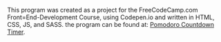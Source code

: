 This program was created as a project for the FreeCodeCamp.com Front=End-Development Course, using Codepen.io and written in HTML, CSS, JS, and SASS. 
the program can be found at: <a href="http://www.ggetchell.com/a-pomodoro-clock/index.html">Pomodoro Countdown Timer</a>.